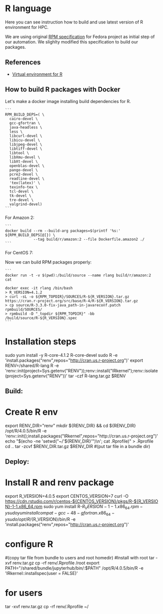 # R language

Here you can see instruction how to build and use latest version of R environment for HPC.

We are using original [RPM specification](https://src.fedoraproject.org/rpms/R) for Fedora project
as initial step of our automation. We slighlty modified this specification to build our packages.

## References

* [Virtual environment for R](https://rdrr.io/cran/renv/man/)

## How to build R packages with Docker

Let's make a docker image installing build dependencies for R.  

    ```
    RPM_BUILD_DEPS=( \
      cairo-devel \
      gcc-gfortran \
      java-headless \
      less \
      libcurl-devel \
      libicu-devel \
      libjpeg-devel \
      libtiff-devel \
      libtool \
      libXmu-devel \
      libXt-devel \
      openblas-devel \
      pango-devel \
      pcre2-devel \
      readline-devel \
      'tex(latex)' \
      texinfo-tex \
      tcl-devel \
      tk-devel \
      tre-devel \
      valgrind-devel)
    ```

For Amazon 2:

    ```
    docker build --rm --build-arg packages=$(printf '%s:' ${RPM_BUILD_DEPS[@]}) \
                 --tag build/r/amazon:2 --file Dockerfile.amazon2 ./
    ```

For CentOS 7:


Now we can build RPM packages properly:

    ```
    docker run -t -v $(pwd):/build/source --name rlang build/r/amazon:2 cat

    docker exec -it rlang /bin/bash 
    > R_VERSION=4.1.2
    > curl -sL -o ${RPM_TOPDIR}/SOURCES/R-${R_VERSION}.tar.gz  https://cran.r-project.org/src/base/R-4/R-${R_VERSION}.tar.gz
    > cp source/R-3.3.0-fix-java_path-in-javareconf.patch rpmbuild/SOURCES/
    > rpmbuild -D "_topdir ${RPM_TOPDIR}" -bb /build/source/R-${R_VERSION}.spec
    ```


# Installation steps

sudo yum install -y R-core-4.1.2 R-core-devel
sudo R -e 'install.packages("renv",repos="http://cran.us.r-project.org")'
export RENV=/shared/R-lang
R -e 'renv::init(project=Sys.getenv("RENV"));renv::install("IRkernel");renv::isolate(project=Sys.getenv("RENV"))'
tar -czf R-lang.tar.gz $RENV


## Build:
# Create R env
export RENV_DIR="renv"
mkdir  ${RENV_DIR} && cd ${RENV_DIR}
/opt/R/4.0.5/bin/R -e 'renv::init();install.packages("IRkernel",repos="http://cran.us.r-project.org")'
echo "$(echo -ne 'setwd("~/'${RENV_DIR}'")\n'; cat .Rprofile)" > .Rprofile
cd ..
tar -zcvf $RENV_DIR.tar.gz $RENV_DIR
#(put tar file in a bundle dir)


## Deploy:
# Install R and renv package
export R_VERSION=4.0.5
export CENTOS_VERSION=7
curl -O https://cdn.rstudio.com/r/centos-${CENTOS_VERSION}/pkgs/R-${R_VERSION}-1-1.x86_64.rpm
sudo yum install R-${R_VERSION}-1-1.x86_64.rpm -y
sudo yum install compat-gcc-48-gfortran.x86_64 -y
sudo /opt/R/${R_VERSION}/bin/R -e 'install.packages("renv",repos="http://cran.us.r-project.org")'
# configure R
#(copy tar file from bundle to users and root homedir)
#Install with root
tar -xvf renv.tar.gz
cp -rf renv/.Rprofile /root
export PATH="/shared/bundle/jupyterhub/bin/:$PATH"
/opt/R/4.0.5/bin/R -e 'IRkernel::installspec(user = FALSE)'
# for users 
tar -xvf renv.tar.gz
cp -rf renv/.Rprofile ~/
